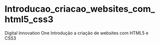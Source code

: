 # Introducao_criacao_websites_com_html5_css3
Digital Innovation One
Introdução a criação de websites com HTML5 e CSS3
